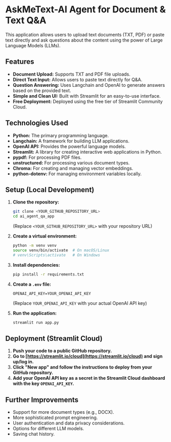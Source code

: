 # AskMeText-AI Agent for Document & Text Q&A

This application allows users to upload text documents (TXT, PDF) or paste text directly and ask questions about the content using the power of Large Language Models (LLMs).

## Features

* **Document Upload:** Supports TXT and PDF file uploads.
* **Direct Text Input:** Allows users to paste text directly for Q&A.
* **Question Answering:** Uses Langchain and OpenAI to generate answers based on the provided text.
* **Simple and Clean UI:** Built with Streamlit for an easy-to-use interface.
* **Free Deployment:** Deployed using the free tier of Streamlit Community Cloud.

## Technologies Used

* **Python:** The primary programming language.
* **Langchain:** A framework for building LLM applications.
* **OpenAI API:** Provides the powerful language models.
* **Streamlit:** A library for creating interactive web applications in Python.
* **pypdf:** For processing PDF files.
* **unstructured:** For processing various document types.
* **Chroma:** For creating and managing vector embeddings.
* **python-dotenv:** For managing environment variables locally.

## Setup (Local Development)

1.  **Clone the repository:**
    ```bash
    git clone <YOUR_GITHUB_REPOSITORY_URL>
    cd ai_agent_qa_app
    ```
    (Replace `<YOUR_GITHUB_REPOSITORY_URL>` with your repository URL)

2.  **Create a virtual environment:**
    ```bash
    python -m venv venv
    source venv/bin/activate  # On macOS/Linux
    # venv\Scripts\activate   # On Windows
    ```

3.  **Install dependencies:**
    ```bash
    pip install -r requirements.txt
    ```

4.  **Create a `.env` file:**
    ```
    OPENAI_API_KEY=YOUR_OPENAI_API_KEY
    ```
    (Replace `YOUR_OPENAI_API_KEY` with your actual OpenAI API key)

5.  **Run the application:**
    ```bash
    streamlit run app.py
    ```

## Deployment (Streamlit Cloud)

1.  **Push your code to a public GitHub repository.**
2.  **Go to [https://streamlit.io/cloud](https://streamlit.io/cloud) and sign up/log in.**
3.  **Click "New app" and follow the instructions to deploy from your GitHub repository.**
4.  **Add your OpenAI API key as a secret in the Streamlit Cloud dashboard with the key `OPENAI_API_KEY`.**

## Further Improvements

* Support for more document types (e.g., DOCX).
* More sophisticated prompt engineering.
* User authentication and data privacy considerations.
* Options for different LLM models.
* Saving chat history.

